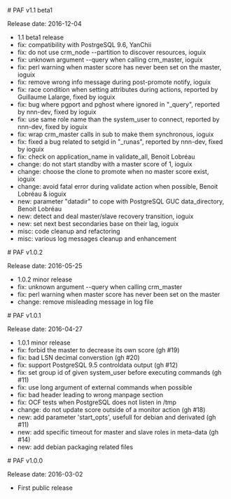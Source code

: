 # PAF v1.1 beta1

Release date: 2016-12-04

* 1.1 beta1 release
* fix: compatibility with PostrgeSQL 9.6, YanChii
* fix: do not use crm_node --partition to discover resources, ioguix
* fix: unknown argument --query when calling crm_master, ioguix
* fix: perl warning when master score has never been set on the master, ioguix
* fix: remove wrong info message during post-promote notify, ioguix
* fix: race condition when setting attributes during actions, reported by Guillaume Lalarge, fixed by ioguix
* fix: bug where pgport and pghost where ignored in "_query", reported by nnn-dev, fixed by ioguix
* fix: use same role name than the system_user to connect, reported by nnn-dev, fixed by ioguix
* fix: wrap crm_master calls in sub to make them synchronous, ioguix
* fix: fixed a bug related to setgid in "_runas", reported by nnn-dev, fixed by ioguix
* fix: check on application_name in validate_all, Benoit Lobréau
* change: do not start standby with a master score of 1, ioguix
* change: choose the clone to promote when no master score exist, ioguix
* change: avoid fatal error during validate action when possible, Benoit Lobréau & ioguix
* new: parameter "datadir" to cope with PostgreSQL GUC data_directory, Benoit Lobréau
* new: detect and deal master/slave recovery transition, ioguix
* new: set next best secondaries base on their lag, ioguix
* misc: code cleanup and refactoring
* misc: various log messages cleanup and enhancement



# PAF v1.0.2

Release date: 2016-05-25

* 1.0.2 minor release
* fix: unknown argument --query when calling crm_master
* fix: perl warning when master score has never been set on the master
* change: remove misleading message in log file



# PAF v1.0.1

Release date: 2016-04-27

* 1.0.1 minor release
* fix: forbid the master to decrease its own score (gh #19)
* fix: bad LSN decimal converstion (gh #20)
* fix: support PostgreSQL 9.5 controldata output (gh #12)
* fix: set group id of given system_user before executing commands (gh #11)
* fix: use long argument of external commands when possible
* fix: bad header leading to wrong manpage section
* fix: OCF tests when PostgreSQL does not listen in /tmp
* change: do not update score outside of a monitor action (gh #18)
* new: add parameter 'start_opts', usefull for debian and derivated (gh #11)
* new: add specific timeout for master and slave roles in meta-data (gh #14)
* new: add debian packaging related files



# PAF v1.0.0

Release date: 2016-03-02

* First public release

